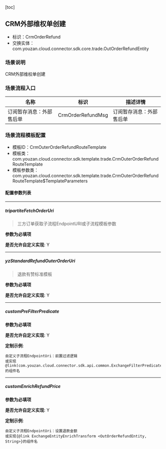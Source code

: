 [toc]

## CRM外部维权单创建
- 标识：CrmOrderRefund
- 交换实体：com.youzan.cloud.connector.sdk.core.trade.OutOrderRefundEntity
### 场景说明
CRM外部维权单创建
### 场景流程入口

名称 | 标识 | 描述详情
---|---|---
订阅暂存消息：外部售后单 | CrmOrderRefundMsg | 订阅暂存消息：外部售后单

### 场景流程模板配置
- 模板ID：CrmOuterOrderRefundRouteTemplate
- 模板类：com.youzan.cloud.connector.sdk.template.trade.CrmOuterOrderRefundRouteTemplate
- 模板参数类：com.youzan.cloud.connector.sdk.template.trade.CrmOuterOrderRefundRouteTemplate$TemplateParameters

#### 配置参数列表

---
##### tripartiteFetchOrderUri
> 三方订单获取子流程EndpointURI或子流程模板参数

**参数为必填项**


**是否允许自定义实现**: Y

---
##### yzStandardRefundOuterOrderUri
> 退款有赞标准模板

**参数为必填项**


**是否允许自定义实现**: Y

---
##### customPreFilterPredicate
> 

**参数为必填项**


**是否允许自定义实现**: Y


**定制示例**:
```
自定义子流程EndpointUri：前置过滤逻辑
或实现@link(com.youzan.cloud.connector.sdk.api.common.ExchangeFilterPredicate)的组件名
```
---
##### customEnrichRefundPrice
> 

**参数为必填项**


**是否允许自定义实现**: Y


**定制示例**:
```
自定义子流程EndpointUri：设置退款金额
或实现{@link ExchangeEntityEnrichTransform <OutOrderRefundEntity, String>}的组件名
```

